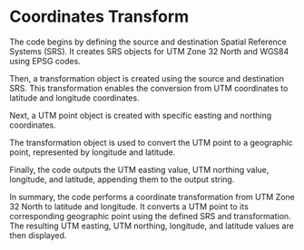 ﻿
# Coordinates Transform

The code begins by defining the source and destination Spatial Reference Systems (SRS). It creates SRS objects for UTM Zone 32 North and WGS84 using EPSG codes.

Then, a transformation object is created using the source and destination SRS. This transformation enables the conversion from UTM coordinates to latitude and longitude coordinates.

Next, a UTM point object is created with specific easting and northing coordinates.

The transformation object is used to convert the UTM point to a geographic point, represented by longitude and latitude.

Finally, the code outputs the UTM easting value, UTM northing value, longitude, and latitude, appending them to the output string.

In summary, the code performs a coordinate transformation from UTM Zone 32 North to latitude and longitude.
It converts a UTM point to its corresponding geographic point using the defined SRS and transformation. The resulting UTM easting, UTM northing, longitude, and latitude values are then displayed.